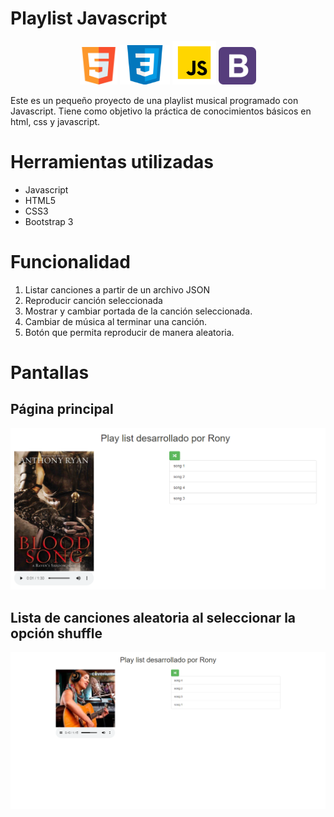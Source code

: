 # Playlist Javascript

<p align="center">
    <img src="img/icons_tecnologies/html5.png" width="60">
    <img src="img/icons_tecnologies/css3.png" width="80">
    <img src="img/icons_tecnologies/javascript.png" width="70">
    <img src="img/icons_tecnologies/bootstrap.png" width="60">
<p>

Este es un pequeño proyecto de una playlist musical programado con Javascript. 
Tiene como objetivo la práctica de conocimientos básicos en html, css y javascript.

# Herramientas utilizadas

* Javascript
* HTML5
* CSS3
* Bootstrap 3

# Funcionalidad

1. Listar canciones a partir de un archivo JSON
1. Reproducir canción seleccionada
1. Mostrar y cambiar portada de la canción seleccionada.
1. Cambiar de música al terminar una canción.
1. Botón que permita reproducir de manera aleatoria.

# Pantallas
## Página principal
![](img/screenshots/main.png)

## Lista de canciones aleatoria al seleccionar la opción shuffle
![](img/screenshots/shuffle.png)